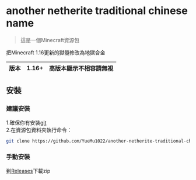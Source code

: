 # another netherite traditional chinese name

> 這是一個Minecraft資源包

把Minecraft 1.16更新的獄髓修改為地獄合金

| 版本 | 1.16+ | 高版本顯示不相容請無視 |
| --- | --- | --- |

## 安裝

### 建議安裝
1.確保你有安裝[git](https://git-scm.com/)  
2.在資源包資料夾執行命令：
```bash
git clone https://github.com/YueMu1022/another-netherite-traditional-chinese-name
```

### 手動安裝
到[Releases](https://github.com/YueMu1022/another-netherite-traditional-chinese-name/releases)下載zip
